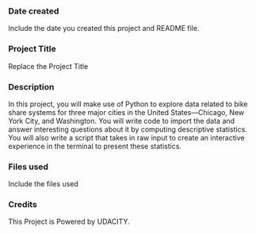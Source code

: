### Date created
Include the date you created this project and README file.

### Project Title
Replace the Project Title

### Description
In this project, you will make use of Python to explore data related to bike
share systems for three major cities in the United States—Chicago, New York City,
and Washington. You will write code to import the data and answer interesting 
questions about it by computing descriptive statistics. You will also write a 
script that takes in raw input to create an interactive experience in the 
terminal to present these statistics.

### Files used
Include the files used

### Credits
This Project is Powered by UDACITY.

